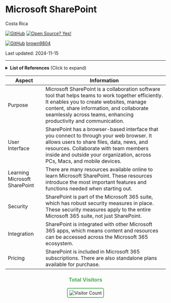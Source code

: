 # Microsoft SharePoint 

Costa Rica

[![GitHub](https://badgen.net/badge/icon/github?icon=github&label)](https://github.com) [![Open Source? Yes!](https://badgen.net/badge/Open%20Source%20%3F/Yes%21/blue?icon=github)](https://github.com/Naereen/badges/)

[![GitHub](https://img.shields.io/badge/--181717?logo=github&logoColor=ffffff)](https://github.com/)
[brown9804](https://github.com/brown9804)

Last updated: 2024-11-15

----------

<details>
<summary><b>List of References</b> (Click to expand)</summary>

- [SharePoint: Site Customization](https://www.linkedin.com/learning/sharepoint-site-customization/welcome?u=2095204)
- [SharePoint Quick Tips](https://www.linkedin.com/learning/sharepoint-quick-tips/welcome?u=2095204)
- [SharePoint 365: Integrating with PowerBI](https://www.linkedin.com/learning/sharepoint-365-integrating-with-powerbi/welcome?u=2095204)

</details>


| Aspect | Information |
| -------- | -------- |
| Purpose | Microsoft SharePoint is a collaboration software tool that helps teams to work together efficiently. It enables you to create websites, manage content, share information, and collaborate seamlessly across teams, enhancing productivity and communication. |
| User Interface | SharePoint has a browser-based interface that you connect to through your web browser. It allows users to share files, data, news, and resources. Collaborate with team members inside and outside your organization, across PCs, Macs, and mobile devices. |
| Learning Microsoft SharePoint | There are many resources available online to learn Microsoft SharePoint. These resources introduce the most important features and functions needed when starting out. |
| Security | SharePoint is part of the Microsoft 365 suite, which has robust security measures in place. These security measures apply to the entire Microsoft 365 suite, not just SharePoint. |
| Integration | SharePoint is integrated with other Microsoft 365 apps, which means content and resources can be accessed across the Microsoft 365 ecosystem. |
| Pricing | SharePoint is included in Microsoft 365 subscriptions. There are also standalone plans available for purchase. |


<div align="center">
  <h3 style="color: #4CAF50;">Total Visitors</h3>
  <img src="https://profile-counter.glitch.me/brown9804/count.svg" alt="Visitor Count" style="border: 2px solid #4CAF50; border-radius: 5px; padding: 5px;"/>
</div>

